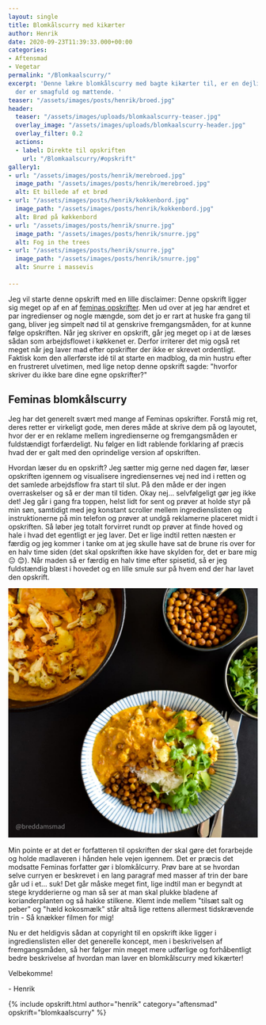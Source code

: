 ```yaml
---
layout: single
title: Blomkålscurry med kikærter
author: Henrik
date: 2020-09-23T11:39:33.000+00:00
categories:
- Aftensmad
- Vegetar
permalink: "/Blomkaalscurry/"
excerpt: 'Denne lækre blomkålscurry med bagte kikærter til, er en dejlig vegetarret
  der er smagfuld og mættende. '
teaser: "/assets/images/posts/henrik/broed.jpg"
header:
  teaser: "/assets/images/uploads/blomkaalscurry-teaser.jpg"
  overlay_image: "/assets/images/uploads/blomkaalscurry-header.jpg"
  overlay_filter: 0.2
  actions:
  - label: Direkte til opskriften
    url: "/Blomkaalscurry/#opskrift"
gallery1:
- url: "/assets/images/posts/henrik/merebroed.jpg"
  image_path: "/assets/images/posts/henrik/merebroed.jpg"
  alt: Et billede af et brød
- url: "/assets/images/posts/henrik/kokkenbord.jpg"
  image_path: "/assets/images/posts/henrik/kokkenbord.jpg"
  alt: Brød på køkkenbord
- url: "/assets/images/posts/henrik/snurre.jpg"
  image_path: "/assets/images/posts/henrik/snurre.jpg"
  alt: Fog in the trees
- url: "/assets/images/posts/henrik/snurre.jpg"
  image_path: "/assets/images/posts/henrik/snurre.jpg"
  alt: Snurre i massevis

---
```

Jeg vil starte denne opskrift med en lille disclaimer: Denne opskrift ligger sig meget op af en af [feminas opskrifter](https://www.femina.dk/mad/hovedretter/blomkaalskarry-med-sproede-kikaerter). Men ud over at jeg har ændret et par ingredienser og nogle mængde, som det jo er rart at huske fra gang til gang, bliver jeg simpelt nød til at genskrive fremgangsmåden, for at kunne følge opskriften. Når jeg skriver en opskrift, går jeg meget op i at de læses sådan som arbejdsflowet i køkkenet er.  Derfor irriterer det mig også ret meget når jeg laver mad efter opskrifter der ikke er skrevet ordentligt. Faktisk kom den allerførste idé til at starte en madblog, da min hustru efter en frustreret ulvetimen, med lige netop denne opskrift sagde: "hvorfor skriver du ikke bare dine egne opskrifter?"

## Feminas blomkålscurry

Jeg har det generelt svært med mange af Feminas opskrifter. Forstå mig ret, deres retter er virkeligt gode, men deres måde at skrive dem på og layoutet, hvor der er en reklame mellem ingredienserne og fremgangsmåden er fuldstændigt forfærdeligt. Nu følger en lidt rablende forklaring af præcis hvad der er galt med den oprindelige version af opskriften.

Hvordan læser du en opskrift? Jeg sætter mig gerne ned dagen før, læser opskriften igennem og visualisere  ingrediensernes vej ned ind i retten og det samlede arbejdsflow fra start til slut. På den måde er der ingen overraskelser og så er der man til tiden. Okay nej... selvfølgeligt gør jeg ikke det! Jeg går i gang fra toppen, helst lidt for sent og prøver at holde styr på min søn, samtidigt med jeg konstant scroller mellem ingredienslisten og instruktionerne på min telefon og prøver at undgå reklamerne placeret midt i opskriften. Så løber jeg totalt forvirret rundt op prøver at finde hoved og hale i hvad det egentligt er jeg laver. Det er lige indtil retten næsten er færdig og jeg kommer i tanke om at jeg skulle have sat de brune ris over for en halv time siden (det skal opskriften ikke have skylden for, det er bare mig :neutral_face: :blush:). Når maden så er færdig en halv time efter spisetid, så er jeg fuldstændig blæst i hovedet og en lille smule sur på hvem end der har lavet den opskrift.

![](/assets/images/uploads/blomkaalscurry-teaser.jpg)

Min pointe er at det er forfatteren til opskriften der skal gøre det forarbejde og holde madlaveren i hånden hele vejen igennem. Det er præcis det modsatte Feminas forfatter gør i blomkålcurry. Prøv bare at se hvordan selve curryen er beskrevet i en lang paragraf med masser af trin der bare går ud i et... suk! Det går måske meget fint, lige indtil man er begyndt at stege krydderierne og man så ser at man skal plukke bladene af korianderplanten og så hakke stilkene. Klemt inde mellem "tilsæt salt og peber" og "hæld kokosmælk" står altså lige rettens allermest tidskrævende trin - Så knækker filmen for mig!

Nu er det heldigvis sådan at copyright til en opskrift ikke ligger i ingredienslisten eller det generelle koncept, men i beskrivelsen af fremgangsmåden, så her følger min meget mere udførlige og  forhåbentligt bedre beskrivelse af hvordan man laver en blomkålscurry med kikærter!

Velbekomme!

\- Henrik

{% include opskrift.html author="henrik" category="aftensmad" opskrift="blomkaalscurry" %}